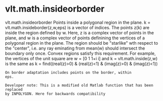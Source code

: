 # vlt.math.insideorborder

 vlt.math.insideorborder Points inside a polygonal region in the plane.
    k = vlt.math.insideborder(z,w,eps) is a vector of indices.
    The points z(k) are inside the region defined by w.
    Here, z is a complex vector of points in the plane, and
    w is a complex vector of points definining the vertices of a
    polygonal region in the plane.  The region should be "starlike"
    wth respect to the "center", i.e. any ray eminating from
    mean(w) should intersect the boundary only once.
    Convex regions satisfy this requirement.
    For example, the vertices of the unit square are
    w = [0 1 1+i i] and k = vlt.math.inside(z,w) is the same as
    k = find((real(z)>0) & (real(z)<1) & (imag(z)>0) & (imag(z)<1))
 
    On border adaptation includes points on the border, within 
    eps.
 
    Developer note: This is a modified old Matlab function that has been replaced
    by INPOLYGON. Here for backwards compatibility
